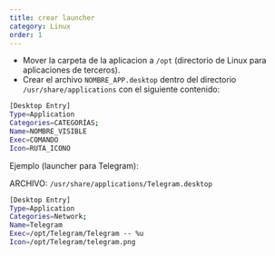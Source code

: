 ```yaml
---
title: crear launcher
category: Linux
order: 1
---
```


- Mover la carpeta de la aplicacion a `/opt` (directorio de Linux para aplicaciones de terceros).
- Crear el archivo `NOMBRE_APP.desktop` dentro del directorio `/usr/share/applications` con el siguiente contenido:

```bash
[Desktop Entry]
Type=Application
Categories=CATEGORÍAS;
Name=NOMBRE_VISIBLE
Exec=COMANDO
Icon=RUTA_ICONO
```

Ejemplo (launcher para Telegram):

ARCHIVO: `/usr/share/applications/Telegram.desktop`

```bash
[Desktop Entry]
Type=Application
Categories=Network;
Name=Telegram
Exec=/opt/Telegram/Telegram -- %u
Icon=/opt/Telegram/telegram.png
```
